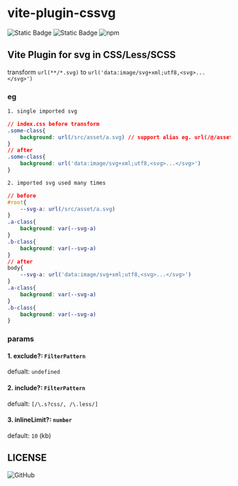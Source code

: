 # vite-plugin-cssvg #

![Static Badge](https://img.shields.io/badge/author-jxk-blue)
![Static Badge](https://img.shields.io/badge/version-1.0.0-brightyellow)
![npm](https://img.shields.io/npm/dw/%40jackjiang18/vite-plugin-cssvg)


## Vite Plugin for svg in CSS/Less/SCSS ##

transform `url(**/*.svg)` to `url('data:image/svg+xml;utf8,<svg>...</svg>')`

### eg ###

```css
1. single imported svg

// index.css before transform
.some-class{
    background: url(/src/asset/a.svg) // support alias eg. url(/@/asset/a.svg) or url(@/asset/a.svg) (without '/') is also ok
}
// after 
.some-class{
    background: url('data:image/svg+xml;utf8,<svg>...</svg>')
}

2. imported svg used many times

// before
#root{
    --svg-a: url(/src/asset/a.svg)
}
.a-class{
    background: var(--svg-a)
}
.b-class{
    background: var(--svg-a)
}
// after
body{
    --svg-a: url('data:image/svg+xml;utf8,<svg>...</svg>')
}
.a-class{
    background: var(--svg-a)
}
.b-class{
    background: var(--svg-a)
}
```

### params ###

#### 1. exclude?: `FilterPattern` ####

defualt: `undefined`

#### 2. include?: `FilterPattern` ####

defualt: `[/\.s?css/, /\.less/]`

#### 3. inlineLimit?: `number` ####

default: `10` (kb)

## LICENSE ##

![GitHub](https://img.shields.io/github/license/yinguobing/cnn-facial-landmark)